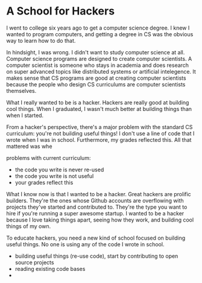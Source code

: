 A School for Hackers
================

I went to college six years ago to get a computer science degree. I knew I wanted to program computers, and getting a degree in CS was the obvious way to learn how to do that.

In hindsight, I was wrong. I didn't want to study computer science at all. Computer science programs are designed to create computer scientists. A computer scientist is someone who stays in academia and does research on super advanced topics like distributed systems or artificial intelegence. It makes sense that CS programs are good at creating computer scientists because the people who design CS curriculums are computer scientists themselves.

What I really wanted to be is a hacker. Hackers are really good at building cool things. When I graduated, I wasn't much better at building things than when I started.

From a hacker's perspective, there's a major problem with the standard CS curriculum: you're not building useful things! I don't use a line of code that I wrote when I was in school. Furthermore, my grades reflected this. All that mattered was whe

problems with current curriculum:
- the code you write is never re-used
- the code you write is not useful
- your grades reflect this


What I know now is that I wanted to be a hacker. Great hackers are prolific builders. They're the ones whose Github accounts are overflowing with projects they've started and contributed to. They're the type you want to hire if you're running a super awesome startup. I wanted to be a hacker because I love taking things apart, seeing how they work, and building cool things of my own.

To educate hackers, you need a new kind of school focused on building useful things. No one is using any of the code I wrote in school.

- building useful things (re-use code), start by contributing to open source projects
- reading existing code bases
- 
